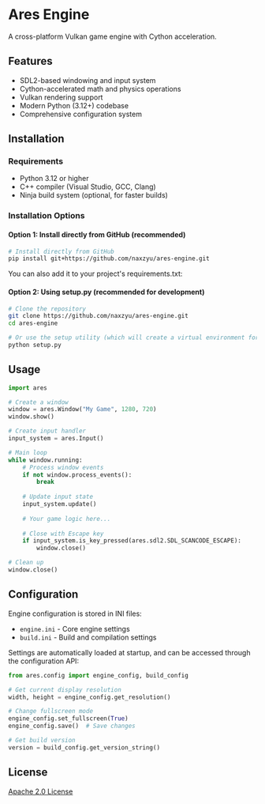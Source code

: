 # Ares Engine

A cross-platform Vulkan game engine with Cython acceleration.

## Features

- SDL2-based windowing and input system
- Cython-accelerated math and physics operations
- Vulkan rendering support
- Modern Python (3.12+) codebase
- Comprehensive configuration system

## Installation

### Requirements

- Python 3.12 or higher
- C++ compiler (Visual Studio, GCC, Clang)
- Ninja build system (optional, for faster builds)

### Installation Options

#### Option 1: Install directly from GitHub (recommended)

```bash
# Install directly from GitHub
pip install git+https://github.com/naxzyu/ares-engine.git
```

You can also add it to your project's requirements.txt:

#### Option 2: Using setup.py (recommended for development)

```bash
# Clone the repository
git clone https://github.com/naxzyu/ares-engine.git
cd ares-engine

# Or use the setup utility (which will create a virtual environment for you)
python setup.py
```

## Usage

```python
import ares

# Create a window
window = ares.Window("My Game", 1280, 720)
window.show()

# Create input handler
input_system = ares.Input()

# Main loop
while window.running:
    # Process window events
    if not window.process_events():
        break
    
    # Update input state
    input_system.update()
    
    # Your game logic here...
    
    # Close with Escape key
    if input_system.is_key_pressed(ares.sdl2.SDL_SCANCODE_ESCAPE):
        window.close()

# Clean up
window.close()
```

## Configuration

Engine configuration is stored in INI files:

- `engine.ini` - Core engine settings
- `build.ini` - Build and compilation settings

Settings are automatically loaded at startup, and can be accessed through the configuration API:

```python
from ares.config import engine_config, build_config

# Get current display resolution
width, height = engine_config.get_resolution()

# Change fullscreen mode
engine_config.set_fullscreen(True)
engine_config.save()  # Save changes

# Get build version
version = build_config.get_version_string()
```

## License

[Apache 2.0 License](LICENSE)
